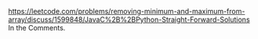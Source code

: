 https://leetcode.com/problems/removing-minimum-and-maximum-from-array/discuss/1599848/JavaC%2B%2BPython-Straight-Forward-Solutions
​
In the Comments.